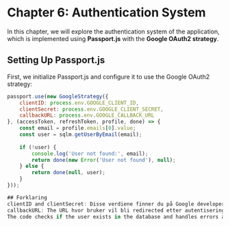 # Chapter 6: Authentication System

In this chapter, we will explore the authentication system of the application, which is implemented using **Passport.js** with the **Google OAuth2 strategy**.

## Setting Up Passport.js

First, we initialize Passport.js and configure it to use the Google OAuth2 strategy:
```javascript
passport.use(new GoogleStrategy({
    clientID: process.env.GOOGLE_CLIENT_ID,
    clientSecret: process.env.GOOGLE_CLIENT_SECRET,
    callbackURL: process.env.GOOGLE_CALLBACK_URL
}, (accessToken, refreshToken, profile, done) => {
    const email = profile.emails[0].value;
    const user = sqlm.getUserByEmail(email);
    
    if (!user) {
        console.log('User not found:', email);
        return done(new Error('User not found'), null);
    } else {
        return done(null, user);
    }
}));

## Forklaring
clientID and clientSecret: Disse verdiene finner du på Google developer console.
callbackURL: The URL hvor bruker vil bli redirected etter autentisering.
The code checks if the user exists in the database and handles errors accordingly.